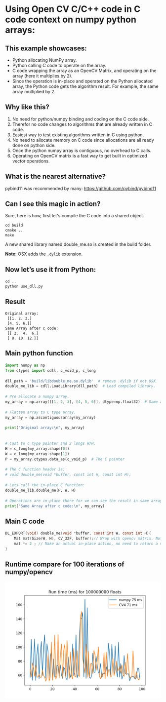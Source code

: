 # Using Open CV C/C++ code in C code context on numpy python arrays:

## This example showcases:

* Python allocating NumPy array.
* Python calling C code to operate on the array.
* C code wrapping the array as an OpenCV Matrix, and operating on the array (here it multiplies by 2).
* Since the operation is in-place and operated on the Python allocated array, the Python code gets the algorithm result. For example, the same array multiplied by 2.

## Why like this?
1. No need for python/numpy binding and coding on the C code side.
2. Therefor no code changes to algorithms that are already written in C code.
3. Easiest way to test existing algorithms written in C using python.
4. No need to allocate memory on C code since allocations are all ready done on python side.
5. Once the python numpy array is contiguous, no overhead to C calls.
6. Operating on OpenCV matrix is a fast way to get built in optimized vector operations.


## What is the nearest alternative?
pybind11 was recommended by many: https://github.com/pybind/pybind11


## Can I see this magic in action?
Sure, here is how, first let's compile the C code into a shared object.

```
cd build
cmake ..
make
```

A new shared library named double_me.so is created in the build folder.

**Note:** OSX adds the `.dylib` extension.

## Now let’s use it from Python:
```
cd ..
python use_dll.py
```


## Result
```
Original array:
 [[1. 2. 3.]
 [4. 5. 6.]]
Same Array after c code:
 [[ 2.  4.  6.]
 [ 8. 10. 12.]]
```

## Main python function

```python
import numpy as np
from ctypes import cdll, c_void_p, c_long

dll_path = 'build/libdouble_me.so.dylib'  # remove .dylib if not OSX
double_me_lib = cdll.LoadLibrary(dll_path)  # Load compiled library.

# Pre allocate a numpy array.
my_array = np.array([[1, 2, 3], [4, 5, 6]], dtype=np.float32)  # Same as CV_32F

# Flatten array to C type array.
my_array = np.ascontiguousarray(my_array)

print("Original array:\n", my_array)


# Cast to c type pointer and 2 longs W/H.
H = c_long(my_array.shape[0])
W = c_long(my_array.shape[1])
P = my_array.ctypes.data_as(c_void_p)  # The C pointer

# The C function header is:
# void double_me(void *buffer, const int W, const int H);

# Lets call the in-place C function:
double_me_lib.double_me(P, W, H)

# Operations are in-place there for we can see the result in same array.
print("Same Array after c code:\n", my_array)

```

## Main C code
```C
DL_EXPORT(void) double_me(void *buffer, const int W, const int H){
    Mat mat(Size(W, H), CV_32F, buffer);// Wrap with opencv matrix. Notice assume np.float32. watch out, no type checks.
    mat *= 2 ; // Make an actual in-place action, no need to return a value.
}
```

## Runtime compare for 100 iterations of numpy/opencv
![Alt Runtime (ms)](runtime_results.png?raw=true "Runtime (ms)")
